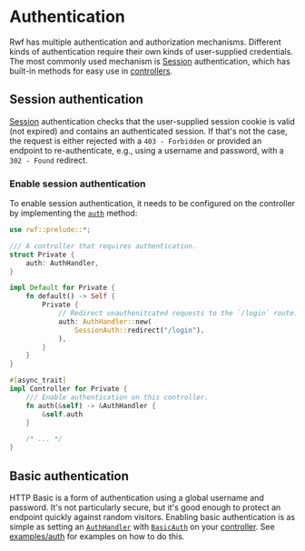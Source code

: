 # Authentication

Rwf has multiple authentication and authorization mechanisms. Different kinds of authentication require their own kinds of user-supplied credentials. The most commonly used mechanism is [Session](sessions.md) authentication, which has built-in methods for easy use in [controllers](index.md).

## Session authentication

[Session](sessions.md) authentication checks that the user-supplied session cookie is valid (not expired) and contains an authenticated session. If that's not the case, the request is either rejected with a `403 - Forbidden` or provided an endpoint to re-authenticate, e.g., using a username and password, with a `302 - Found` redirect.

### Enable session authentication

To enable session authentication, it needs to be configured on the controller by implementing the [`auth`](https://docs.rs/rwf/latest/rwf/controller/trait.Controller.html#method.auth) method:

```rust
use rwf::prelude::*;

/// A controller that requires authentication.
struct Private {
    auth: AuthHandler,
}

impl Default for Private {
    fn default() -> Self {
        Private {
            // Redirect unauthenitcated requests to the `/login` route.
            auth: AuthHandler::new(
                SessionAuth::redirect("/login"),
            ),
        }
    }
}

#[async_trait]
impl Controller for Private {
    /// Enable authentication on this controller.
    fn auth(&self) -> &AuthHandler {
        &self.auth
    }

    /* ... */
}
```

## Basic authentication

HTTP Basic is a form of authentication using a global username and password. It's not particularly secure, but it's good enough to protect an endpoint quickly against random visitors. Enabling basic authentication is as simple
as setting an [`AuthHandler`](https://docs.rs/rwf/latest/rwf/controller/auth/struct.AuthHandler.html) with [`BasicAuth`](https://docs.rs/rwf/latest/rwf/controller/auth/struct.BasicAuth.html) on your [controller](index.md). See [examples/auth](https://github.com/levkk/rwf/tree/main/examples/auth) for examples on how to do this.
